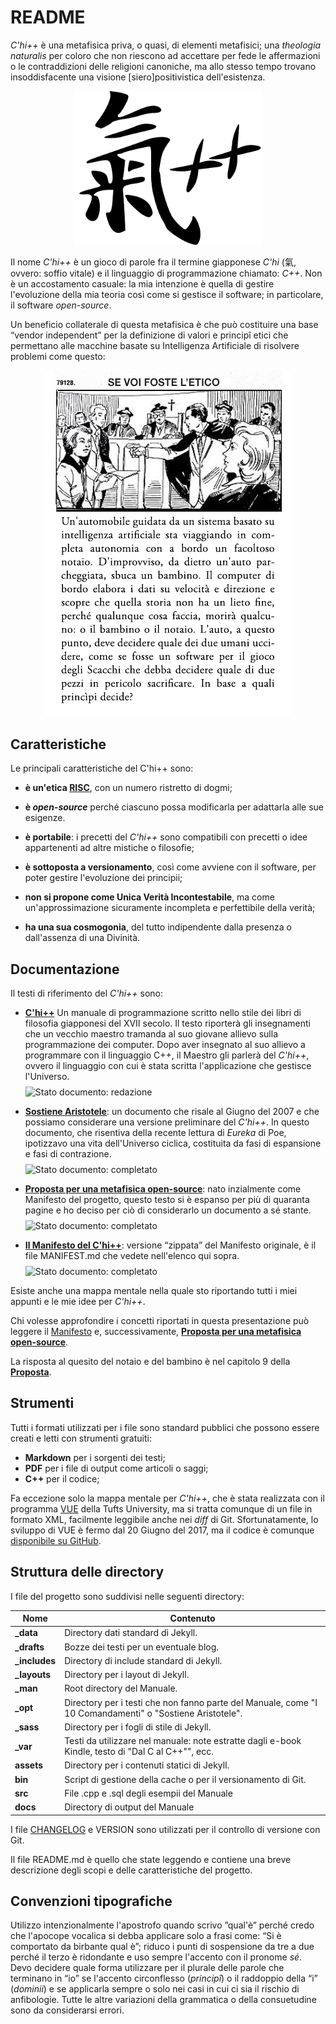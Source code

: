 # README

*C'hi++* è una metafisica priva, o quasi, di elementi metafisici; una *theologia naturalis* per coloro che non riescono ad accettare per fede le affermazioni o le contraddizioni delle religioni canoniche, ma allo stesso tempo trovano insoddisfacente una visione [siero]positivistica dell'esistenza.


<p align=center>
<img src="./assets/img/chi-plus-plus.png" width="300px">
</p>

Il nome *C'hi++* è un gioco di parole fra il termine giapponese *C'hi* (氣, ovvero: soffio vitale)
e il linguaggio di programmazione chiamato: *C++*. Non è un accostamento casuale: la mia intenzione
è quella di gestire l'evoluzione della mia teoria così come si gestisce il software; in particolare, il software *open-source*.

Un beneficio collaterale di questa metafisica è che può costituire una base “vendor independent” per la definizione di valori e princip&icirc; etici che permettano alle macchine basate su Intelligenza Artificiale di risolvere problemi come questo:

<p align=center>
<img src="./assets/img/quiz.png">
</p>

## Caratteristiche

Le principali caratteristiche del C'hi++ sono:

- __è un'etica [RISC](http://www.treccani.it/enciclopedia/risc/)__, con un numero ristretto di dogmi;

- **è _open-source_** perché ciascuno possa modificarla per adattarla alle sue esigenze.

- **è portabile**: i precetti del *C'hi++* sono compatibili con precetti o idee appartenenti ad altre mistiche o filosofie;

- **è sottoposta a versionamento**, così come avviene con il software, per poter gestire l'evoluzione dei principii;

- **non si propone come Unica Verità Incontestabile**, ma come un'approssimazione sicuramente incompleta e perfettibile della verità;

- **ha una sua cosmogonia**, del tutto indipendente dalla presenza o dall'assenza di una Divinità.


## Documentazione

Il testi di riferimento del *C'hi++* sono:

- [**C'hi++**](https://chiplusplus.org/man/) Un manuale di programmazione scritto nello stile dei libri di filosofia giapponesi del XVII secolo. Il testo riporterà gli insegnamenti che un vecchio maestro tramanda al suo giovane allievo sulla programmazione dei computer. Dopo aver insegnato al suo allievo a programmare con il linguaggio C++, il Maestro gli parlerà del *C'hi++*, ovvero il linguaggio con cui è stata scritta l'applicazione che gestisce l'Universo.<br/> <img src="https://img.shields.io/badge/stato-redazione-orange" alt="Stato documento: redazione" height="20" style="padding-top:0.5rem">

- [**Sostiene Aristotele**](https://chiplusplus.org/opt/sostiene-aristotele): un documento che risale al Giugno del 2007 e che possiamo considerare una versione preliminare del *C'hi++*. In questo documento, che risentiva della recente lettura di *Eureka* di Poe, ipotizzavo una vita dell'Universo ciclica, costituita da fasi di espansione e fasi di contrazione.<br/><img src="https://img.shields.io/badge/stato-completato-green" alt="Stato documento: completato" height="20" style="padding-top:0.5rem">

- [**Proposta per una metafisica open-source**](https://chiplusplus.org/proposta/): nato inzialmente come Manifesto del progetto, questo testo si è espanso per più di quaranta pagine e ho deciso per ciò di considerarlo un documento a sé stante.
<br/><img src="https://img.shields.io/badge/stato-completato-green" alt="Stato documento: completato" height="20" style="padding-top:0.5rem">

- [**Il Manifesto del C'hi++**](MANIFEST.md): versione “zippata” del Manifesto originale, è il file MANIFEST.md che vedete nell'elenco qui sopra.<br/><img src="https://img.shields.io/badge/stato-completato-green" alt="Stato documento: completato" height="20" style="padding-top:0.5rem">

Esiste anche una mappa mentale nella quale sto riportando tutti i miei appunti e le mie idee per *C'hi++*.

Chi volesse approfondire i concetti riportati in questa presentazione può leggere il [Manifesto](MANIFEST.md) e, successivamente, [**Proposta per una metafisica open-source**](https://chiplusplus.org/proposta/).

La risposta al quesito del notaio e del bambino è nel capitolo 9 della [**Proposta**](https://chiplusplus.org/proposta/).

## Strumenti
Tutti i formati utilizzati per i file sono standard pubblici che possono essere creati e letti con strumenti gratuiti:

- **Markdown** per i sorgenti dei testi;
- **PDF** per i file di output come articoli o saggi;
- **C++** per il codice;

Fa eccezione solo la mappa mentale per *C'hi++*, che è stata realizzata con il programma [VUE](https://vue.tufts.edu/) della Tufts University, ma si tratta comunque di un file in formato XML, facilmente leggibile anche nei *diff* di Git.
Sfortunatamente, lo sviluppo di VUE è fermo dal 20 Giugno del 2017, ma il codice è comunque [disponibile su GitHub](https://github.com/VUE/VUE).


## Struttura delle directory
I file del progetto sono suddivisi nelle seguenti directory:

| Nome  | Contenuto
|---|---|
|**_data**    | Directory dati standard di Jekyll.
|**_drafts**  | Bozze dei testi per un eventuale blog.
|**_includes**| Directory di include standard di Jekyll.
|**_layouts** | Directory per i layout di Jekyll.
|**_man**     | Root directory del Manuale.
|**_opt**     | Directory per i testi che non fanno parte del Manuale, come "I 10 Comandamenti" o "Sostiene Aristotele".
|**_sass**    | Directory per i fogli di stile di Jekyll.
|**_var**     | Testi da utilizzare nel manuale: note estratte dagli e-book Kindle, testo di "Dal C al C++"", ecc.
|**assets**   | Directory per i contenuti statici di Jekyll.
|**bin**      | Script di gestione della cache o per il versionamento di Git.
|**src**      | File .cpp e .sql degli esempii del Manuale 
|**docs**     | Directory di output del Manuale


I file [CHANGELOG](CHANGELOG.md) e VERSION sono utilizzati per il controllo di versione con Git.

Il file README.md è quello che state leggendo e contiene una breve descrizione degli scopi e delle caratteristiche del progetto.

## Convenzioni tipografiche
Utilizzo intenzionalmente l'apostrofo quando scrivo ”qual'è” perché credo che l'apocope vocalica si debba applicare solo a frasi come: “Si è comportato da birbante qual è”; riduco i punti di sospensione da tre a due perché il terzo è ridondante e uso sempre l'accento con il pronome *sé*.
Devo decidere quale forma utilizzare per il plurale delle parole che terminano in “io” se l'accento circonflesso (*principî*) o il raddoppio della “i” (*dominii*) e se applicarla sempre o solo nei casi in cui ci sia il rischio di anfibologie. 
Tutte le altre variazioni della grammatica o della consuetudine sono da considerarsi errori.

